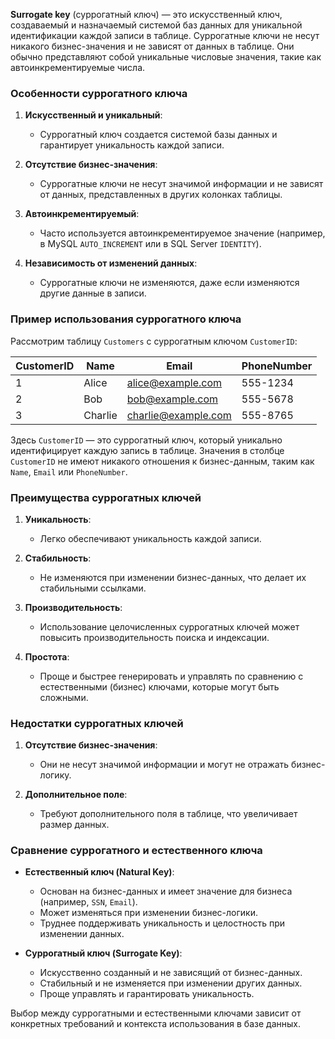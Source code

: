 **Surrogate key** (суррогатный ключ) — это искусственный ключ, создаваемый и назначаемый системой баз данных для уникальной идентификации каждой записи в таблице. Суррогатные ключи не несут никакого бизнес-значения и не зависят от данных в таблице. Они обычно представляют собой уникальные числовые значения, такие как автоинкрементируемые числа.

### Особенности суррогатного ключа

1. **Искусственный и уникальный**:
   - Суррогатный ключ создается системой базы данных и гарантирует уникальность каждой записи.

2. **Отсутствие бизнес-значения**:
   - Суррогатные ключи не несут значимой информации и не зависят от данных, представленных в других колонках таблицы.

3. **Автоинкрементируемый**:
   - Часто используется автоинкрементируемое значение (например, в MySQL `AUTO_INCREMENT` или в SQL Server `IDENTITY`).

4. **Независимость от изменений данных**:
   - Суррогатные ключи не изменяются, даже если изменяются другие данные в записи.

### Пример использования суррогатного ключа

Рассмотрим таблицу `Customers` с суррогатным ключом `CustomerID`:

| CustomerID | Name      | Email                | PhoneNumber |
|------------|-----------|----------------------|-------------|
| 1          | Alice     | alice@example.com    | 555-1234    |
| 2          | Bob       | bob@example.com      | 555-5678    |
| 3          | Charlie   | charlie@example.com  | 555-8765    |

Здесь `CustomerID` — это суррогатный ключ, который уникально идентифицирует каждую запись в таблице. Значения в столбце `CustomerID` не имеют никакого отношения к бизнес-данным, таким как `Name`, `Email` или `PhoneNumber`.

### Преимущества суррогатных ключей

1. **Уникальность**:
   - Легко обеспечивают уникальность каждой записи.

2. **Стабильность**:
   - Не изменяются при изменении бизнес-данных, что делает их стабильными ссылками.

3. **Производительность**:
   - Использование целочисленных суррогатных ключей может повысить производительность поиска и индексации.

4. **Простота**:
   - Проще и быстрее генерировать и управлять по сравнению с естественными (бизнес) ключами, которые могут быть сложными.

### Недостатки суррогатных ключей

1. **Отсутствие бизнес-значения**:
   - Они не несут значимой информации и могут не отражать бизнес-логику.

2. **Дополнительное поле**:
   - Требуют дополнительного поля в таблице, что увеличивает размер данных.

### Сравнение суррогатного и естественного ключа

- **Естественный ключ (Natural Key)**:
  - Основан на бизнес-данных и имеет значение для бизнеса (например, `SSN`, `Email`).
  - Может изменяться при изменении бизнес-логики.
  - Труднее поддерживать уникальность и целостность при изменении данных.

- **Суррогатный ключ (Surrogate Key)**:
  - Искусственно созданный и не зависящий от бизнес-данных.
  - Стабильный и не изменяется при изменении других данных.
  - Проще управлять и гарантировать уникальность.

Выбор между суррогатными и естественными ключами зависит от конкретных требований и контекста использования в базе данных.
